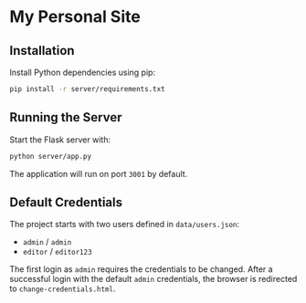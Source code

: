 # My Personal Site

## Installation

Install Python dependencies using pip:

```bash
pip install -r server/requirements.txt
```

## Running the Server

Start the Flask server with:

```bash
python server/app.py
```

The application will run on port `3001` by default.

## Default Credentials

The project starts with two users defined in `data/users.json`:

- `admin` / `admin`
- `editor` / `editor123`

The first login as `admin` requires the credentials to be changed. After a successful login with the default `admin` credentials, the browser is redirected to `change-credentials.html`.
